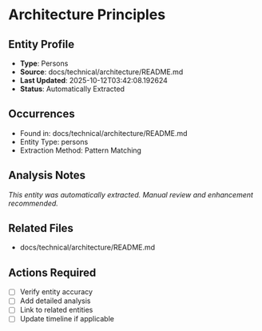 # Architecture Principles

## Entity Profile
- **Type**: Persons
- **Source**: docs/technical/architecture/README.md
- **Last Updated**: 2025-10-12T03:42:08.192624
- **Status**: Automatically Extracted

## Occurrences
- Found in: docs/technical/architecture/README.md
- Entity Type: persons
- Extraction Method: Pattern Matching

## Analysis Notes
*This entity was automatically extracted. Manual review and enhancement recommended.*

## Related Files
- docs/technical/architecture/README.md

## Actions Required
- [ ] Verify entity accuracy
- [ ] Add detailed analysis
- [ ] Link to related entities
- [ ] Update timeline if applicable
